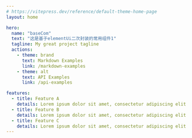 ```yaml
---
# https://vitepress.dev/reference/default-theme-home-page
layout: home

hero:
  name: "baseCom"
  text: "这是基于elementUi二次封装的常用组件1"
  tagline: My great project tagline
  actions:
    - theme: brand
      text: Markdown Examples
      link: /markdown-examples
    - theme: alt
      text: API Examples
      link: /api-examples

features:
  - title: Feature A
    details: Lorem ipsum dolor sit amet, consectetur adipiscing elit
  - title: Feature B
    details: Lorem ipsum dolor sit amet, consectetur adipiscing elit
  - title: Feature C
    details: Lorem ipsum dolor sit amet, consectetur adipiscing elit
---
```



